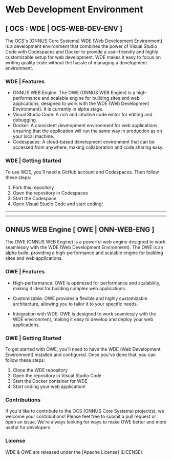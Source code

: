 # Web Development Environment

## [ OCS : WDE | OCS-WEB-DEV-ENV ]

The OCS's (ONNUS Core Systems) WDE (Web Development Environment) is a development environment that combines the power of Visual Studio Code with Codespaces and Docker to provide a user-friendly and highly customizable setup for web development. WDE makes it easy to focus on writing quality code without the hassle of managing a development environment.


### WDE | Features

- ONNUS WEB Engine: The OWE (ONNUS WEB Engine) is a high-performance and scalable engine for building sites and web applications, designed to work with the WDE (Web Development Environment). It is currently in alpha stage.
- Visual Studio Code: A rich and intuitive code editor for editing and debugging.
- Docker: A consistent development environment for web applications, ensuring that the application will run the same way in production as on your local machine.
- Codespaces: A cloud-based development environment that can be accessed from anywhere, making collaboration and code sharing easy.


### WDE | Getting Started

To use WDE, you'll need a GitHub account and Codespaces. Then follow these steps:

1. Fork this repository
2. Open the repository in Codespaces
3. Start the Codespace
4. Open Visual Studio Code and start coding!


---

---

## ONNUS WEB Engine [ OWE | ONN-WEB-ENG ]

The OWE (ONNUS WEB Engine) is a powerful web engine designed to work seamlessly with the WDE (Web Development Environment). The OWE is an alpha build, providing a high-performance and scalable engine for building sites and web applications.


### OWE | Features

- High-performance: OWE is optimized for performance and scalability, making it ideal for building complex web applications.

- Customizable: OWE provides a flexible and highly customizable architecture, allowing you to tailor it to your specific needs.

- Integration with WDE: OWE is designed to work seamlessly with the WDE environment, making it easy to develop and deploy your web applications.


### OWE | Getting Started

To get started with OWE, you'll need to have the WDE (Web Development Environment) installed and configured. Once you've done that, you can follow these steps:

1. Clone the WDE repository
2. Open the repository in Visual Studio Code
3. Start the Docker container for WDE
4. Start coding your web application!


### Contributions

If you'd like to contribute to the OCS (ONNUS Core Systems) project(s), we welcome your contributions!
Please feel free to submit a pull request or open an issue.
We're always looking for ways to make OWE better and more useful for developers.


### License

WDE & OWE are released under the [Apache License] (LICENSE).
